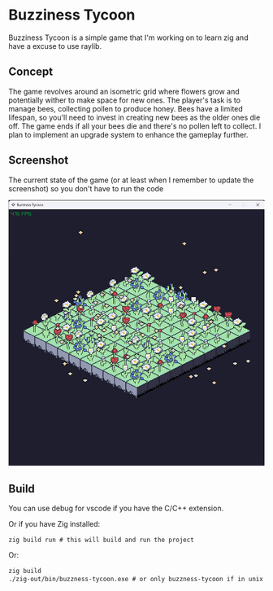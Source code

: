 # Buzziness Tycoon

Buzziness Tycoon is a simple game that I'm working on to learn zig and have a excuse to use raylib.

## Concept

The game revolves around an isometric grid where flowers grow and potentially wither to make space for new ones. The player's task is to manage bees, collecting pollen to produce honey. Bees have a limited lifespan, so you'll need to invest in creating new bees as the older ones die off. The game ends if all your bees die and there's no pollen left to collect. I plan to implement an upgrade system to enhance the gameplay further.

## Screenshot

The current state of the game (or at least when I remember to update the screenshot) so you don't have to run the code

![Image](https://raw.githubusercontent.com/Krymancer/buzzness-tycoon/main/.github/game.png)

## Build

You can use debug for vscode if you have the C/C++ extension. 

Or if you have Zig installed:

```shell
zig build run # this will build and run the project
```

Or: 

```shell
zig build 
./zig-out/bin/buzzness-tycoon.exe # or only buzzness-tycoon if in unix
```